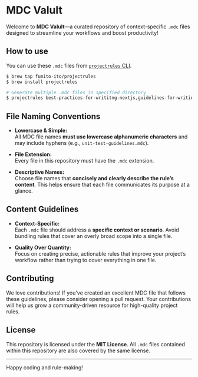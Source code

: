 # MDC Valult

Welcome to **MDC Valult**—a curated repository of context-specific `.mdc` files designed to streamline your workflows and boost productivity!

## How to use

You can use these `.mdc` files from [`projectrules` CLI](https://github.com/fumito-ito/ProjectRules).

```bash
$ brew tap fumito-ito/projectrules
$ brew install projectrules

# Generate multiple .mdc files in specified directory
$ projectrules best-practices-for-writitng-nextjs,guidelines-for-writing-postgres-sql-by-supabase -t .cursor/rules
```

## File Naming Conventions

- **Lowercase & Simple:**  
  All MDC file names **must use lowercase alphanumeric characters** and may include hyphens (e.g., `unit-test-guidelines.mdc`).

- **File Extension:**  
  Every file in this repository must have the `.mdc` extension.

- **Descriptive Names:**  
  Choose file names that **concisely and clearly describe the rule’s content**. This helps ensure that each file communicates its purpose at a glance.

## Content Guidelines

- **Context-Specific:**  
  Each `.mdc` file should address a **specific context or scenario**. Avoid bundling rules that cover an overly broad scope into a single file.

- **Quality Over Quantity:**  
  Focus on creating precise, actionable rules that improve your project’s workflow rather than trying to cover everything in one file.

## Contributing

We love contributions! If you've created an excellent MDC file that follows these guidelines, please consider opening a pull request. Your contributions will help us grow a community-driven resource for high-quality project rules.

## License

This repository is licensed under the **MIT License**. All `.mdc` files contained within this repository are also covered by the same license.

---

Happy coding and rule-making!
